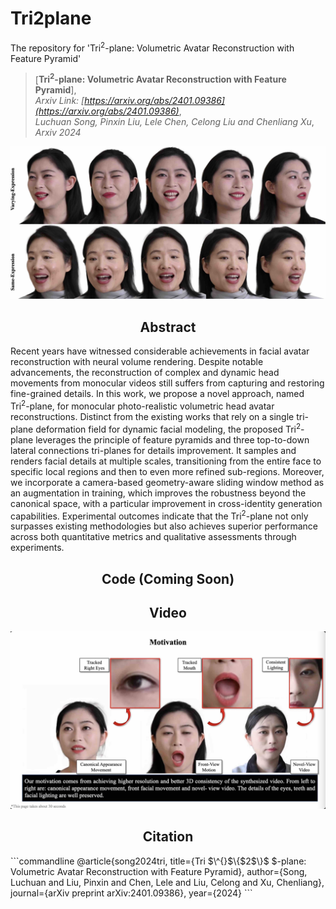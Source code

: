 # Tri2plane
The repository for 'Tri<sup>2</sup>-plane: Volumetric Avatar Reconstruction with Feature Pyramid'
> [**Tri<sup>2</sup>-plane: Volumetric Avatar Reconstruction with Feature Pyramid**],    
> *Arxiv Link: [https://arxiv.org/abs/2401.09386](https://arxiv.org/abs/2401.09386)*,   
> *Luchuan Song, Pinxin Liu, Lele Chen, Celong Liu and Chenliang Xu*,   
> *Arxiv 2024* 


<div align="center">
<!--   <a href="https://github.com/Songluchuan/Tri2plane" target="_blank"> -->
    <img src="media/Teaser.jpg" alt="" width="1120" style="height: auto;" />
  </a>
</div>

<h2 align="center">Abstract</h2>
Recent years have witnessed considerable achievements in facial avatar reconstruction with neural volume rendering. Despite notable advancements, the reconstruction of complex and dynamic head movements from monocular videos still suffers from capturing and restoring fine-grained details. In this work, we propose a novel approach, named Tri<sup>2</sup>-plane, for monocular photo-realistic volumetric head avatar reconstructions. Distinct from the existing works that rely on a single tri-plane deformation field for dynamic facial modeling, the proposed Tri<sup>2</sup>-plane leverages the principle of feature pyramids and three top-to-down lateral connections tri-planes for details improvement. It samples and renders facial details at multiple scales, transitioning from the entire face to specific local regions and then to even more refined sub-regions. Moreover, we incorporate a camera-based geometry-aware sliding window method as an augmentation in training, which improves the robustness beyond the canonical space, with a particular improvement in cross-identity generation capabilities. Experimental outcomes indicate that the Tri<sup>2</sup>-plane not only surpasses existing methodologies but also achieves superior performance across both quantitative metrics and qualitative assessments through experiments. 


<h2 align="center">Code (Coming Soon)</h2>


<h2 align="center">Video</h2>
<div align="center">
  <a href="https://github.com/Songluchuan/Tri2plane" target="_blank">
    <img src="media/video.jpg" alt="youtube video" width="1120" style="height: auto;" />
  </a>
</div>



<h2 align="center">Citation</h2>
```commandline
@article{song2024tri,
  title={Tri $\^{}$\{$2$\}$ $-plane: Volumetric Avatar Reconstruction with Feature Pyramid},
  author={Song, Luchuan and Liu, Pinxin and Chen, Lele and Liu, Celong and Xu, Chenliang},
  journal={arXiv preprint arXiv:2401.09386},
  year={2024}
```

